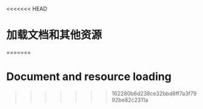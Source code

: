 <<<<<<< HEAD
# 加载文档和其他资源
=======

# Document and resource loading
>>>>>>> 162280b6d238ce32bbd8ff7a3f7992be82c2311a

